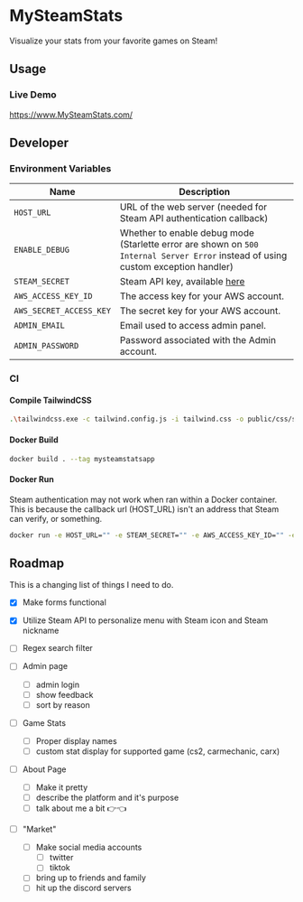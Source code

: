# MySteamStats

Visualize your stats from your favorite games on Steam!

## Usage
### Live Demo
https://www.MySteamStats.com/


## Developer
### Environment Variables
| Name | Description |
| - | - |
| `HOST_URL` | URL of the web server (needed for Steam API authentication callback) |
| `ENABLE_DEBUG` | Whether to enable debug mode (Starlette error are shown on `500 Internal Server Error` instead of using custom exception handler) |
| `STEAM_SECRET` | Steam API key, available [here](https://steamcommunity.com/dev/apikey) |
| `AWS_ACCESS_KEY_ID` | The access key for your AWS account. |
| `AWS_SECRET_ACCESS_KEY` | The secret key for your AWS account.  |
| `ADMIN_EMAIL` | Email used to access admin panel. |
| `ADMIN_PASSWORD` | Password associated with the Admin account. |


### CI
#### Compile TailwindCSS
```sh
.\tailwindcss.exe -c tailwind.config.js -i tailwind.css -o public/css/styles.css
```
#### Docker Build
```sh
docker build . --tag mysteamstatsapp
```

#### Docker Run
Steam authentication may not work when ran within a Docker container. This is because the callback url (HOST_URL) isn't an address that Steam can verify, or something.

```sh
docker run -e HOST_URL="" -e STEAM_SECRET="" -e AWS_ACCESS_KEY_ID="" -e AWS_SECRET_ACCESS_KEY="" -e ADMIN_EMAIL="" -e ADMIN_PASSWORD="" -p 8000:8000 mysteamstatsapp
```

## Roadmap
This is a changing list of things I need to do.

- [x] Make forms functional

- [x] Utilize Steam API to personalize menu with Steam icon and Steam nickname

- [ ] Regex search filter

- [ ] Admin page
    - [ ] admin login
    - [ ] show feedback
    - [ ] sort by reason

- [ ] Game Stats
    - [ ] Proper display names
    - [ ] custom stat display for supported game (cs2, carmechanic, carx)

- [ ] About Page
    - [ ] Make it pretty
    - [ ] describe the platform and it's purpose
    - [ ] talk about me a bit 👉👈

- [ ] "Market"
    - [ ] Make social media accounts
        - [ ] twitter
        - [ ] tiktok
    - [ ] bring up to friends and family
    - [ ] hit up the discord servers
